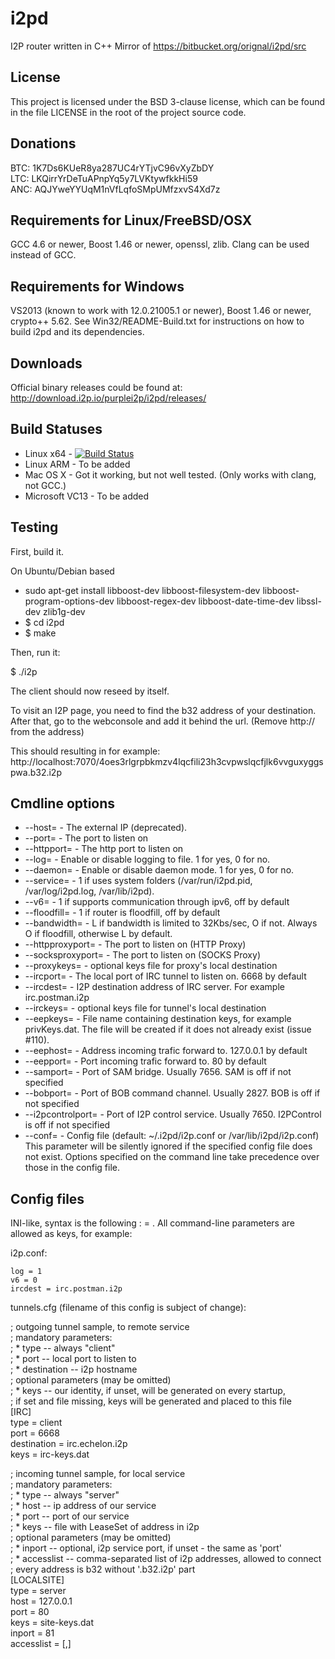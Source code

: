i2pd
====

I2P router written in C++
Mirror of https://bitbucket.org/orignal/i2pd/src

License
-------

This project is licensed under the BSD 3-clause license, which can be found in the file
LICENSE in the root of the project source code.

Donations
---------

BTC: 1K7Ds6KUeR8ya287UC4rYTjvC96vXyZbDY   
LTC: LKQirrYrDeTuAPnpYq5y7LVKtywfkkHi59   
ANC: AQJYweYYUqM1nVfLqfoSMpUMfzxvS4Xd7z

Requirements for Linux/FreeBSD/OSX
----------------------------------

GCC 4.6 or newer, Boost 1.46 or newer, openssl, zlib. Clang can be used instead of
GCC.

Requirements for Windows
------------------------

VS2013 (known to work with 12.0.21005.1 or newer), Boost 1.46 or newer,
crypto++ 5.62. See Win32/README-Build.txt for instructions on how to build i2pd
and its dependencies.

Downloads
------------

Official binary releases could be found at:
http://download.i2p.io/purplei2p/i2pd/releases/


Build Statuses
---------------

- Linux x64      - [![Build Status](https://jenkins.greyhat.no/buildStatus/icon?job=i2pd-linux)](https://jenkins.nordcloud.no/job/i2pd-linux/)
- Linux ARM      - To be added
- Mac OS X       - Got it working, but not well tested. (Only works with clang, not GCC.)
- Microsoft VC13 - To be added


Testing
-------

First, build it.

On Ubuntu/Debian based
* sudo apt-get install libboost-dev libboost-filesystem-dev libboost-program-options-dev libboost-regex-dev libboost-date-time-dev libssl-dev zlib1g-dev 
* $ cd i2pd
* $ make

Then, run it:

$ ./i2p

The client should now reseed by itself.

To visit an I2P page, you need to find the b32 address of your destination.
After that, go to the webconsole and add it behind the url. (Remove http:// from the address)

This should resulting in for example:
http://localhost:7070/4oes3rlgrpbkmzv4lqcfili23h3cvpwslqcfjlk6vvguxyggspwa.b32.i2p


Cmdline options
---------------

* --host=               - The external IP (deprecated). 
* --port=               - The port to listen on
* --httpport=           - The http port to listen on
* --log=                - Enable or disable logging to file. 1 for yes, 0 for no.
* --daemon=             - Enable or disable daemon mode. 1 for yes, 0 for no.
* --service=            - 1 if uses system folders (/var/run/i2pd.pid, /var/log/i2pd.log, /var/lib/i2pd).
* --v6=                 - 1 if supports communication through ipv6, off by default
* --floodfill=          - 1 if router is floodfill, off by default
* --bandwidth=          - L if bandwidth is limited to 32Kbs/sec, O if not. Always O if floodfill, otherwise L by default.
* --httpproxyport=      - The port to listen on (HTTP Proxy)
* --socksproxyport=     - The port to listen on (SOCKS Proxy)
* --proxykeys=          - optional keys file for proxy's local destination
* --ircport=            - The local port of IRC tunnel to listen on. 6668 by default
* --ircdest=            - I2P destination address of IRC server. For example irc.postman.i2p
* --irckeys=            - optional keys file for tunnel's local destination 
* --eepkeys=            - File name containing destination keys, for example privKeys.dat.
                          The file will be created if it does not already exist (issue #110).
* --eephost=            - Address incoming trafic forward to. 127.0.0.1 by default
* --eepport=            - Port incoming trafic forward to. 80 by default
* --samport=            - Port of SAM bridge. Usually 7656. SAM is off if not specified
* --bobport=            - Port of BOB command channel. Usually 2827. BOB is off if not specified
* --i2pcontrolport=     - Port of I2P control service. Usually 7650. I2PControl is off if not specified
* --conf=               - Config file (default: ~/.i2pd/i2p.conf or /var/lib/i2pd/i2p.conf)
                          This parameter will be silently ignored if the specified config file does not exist.
                          Options specified on the command line take precedence over those in the config file.

Config files
------------

INI-like, syntax is the following : <key> = <value>.
All command-line parameters are allowed as keys, for example:

i2p.conf:

	log = 1
	v6 = 0
	ircdest = irc.postman.i2p

tunnels.cfg (filename of this config is subject of change):

  ; outgoing tunnel sample, to remote service   
  ; mandatory parameters:   
  ; * type -- always "client"  
  ; * port -- local port to listen to   
  ; * destination -- i2p hostname   
  ; optional parameters (may be omitted)   
  ; * keys -- our identity, if unset, will be generated on every startup,   
  ;     if set and file missing, keys will be generated and placed to this file   
	[IRC]   
	type = client   
	port = 6668   
	destination = irc.echelon.i2p   
	keys = irc-keys.dat   
   
  ; incoming tunnel sample, for local service   
  ; mandatory parameters:   
  ; * type -- always "server"   
  ; * host -- ip address of our service   
  ; * port -- port of our service   
  ; * keys -- file with LeaseSet of address in i2p   
  ; optional parameters (may be omitted)   
  ; * inport -- optional, i2p service port, if unset - the same as 'port'   
  ; * accesslist -- comma-separated list of i2p addresses, allowed to connect   
  ;    every address is b32 without '.b32.i2p' part   
	[LOCALSITE]   
	type = server   
	host = 127.0.0.1   
	port = 80   
	keys = site-keys.dat   
	inport = 81   
	accesslist = <b32>[,<b32>]   
